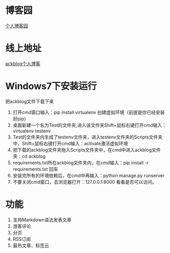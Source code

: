 # 博客园
[个人博客园](http://www.cnblogs.com/guotianbao/) 
# 线上地址
[ackblog个人博客](http://207.246.124.116:5050/)  
# Windows7下安装运行  
把ackblog文件下载下来  
1. 打开cmd窗口输入：pip install virtualenv 创建虚拟环境（前提是你已经安装好pip）  
2. 桌面新建一个名为Test的文件夹,进入该文件夹Shift+鼠标右键打开cmd输入：virtualenv testenv  
3. Test的文件夹内生成了testenv文件夹，进入testenv文件夹的Scripts文件夹中，Shift+鼠标右键打开cmd输入：activate激活虚拟环境  
4. 把下载的ackblog文件夹拖入Scripts文件夹中，在cmd中进入ackblog文件夹：cd ackblog  
5. requirements.txt所在ackblog文件夹内，在cmd输入：pip install -r requirements.txt 回车    
6. 安装完所有的环境依赖后，在cmd中再输入：python manage.py runserver  
7. 不要关闭cmd窗口，去浏览器打开：127.0.0.1:8000 看看是否可以访问。
# 功能
1. 支持Markdown语法发表文章  
2. 游客评论  
3. 分页  
4. RSS订阅  
5. 最热文章、标签云  

